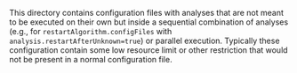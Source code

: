 <!--
This file is part of CPAchecker,
a tool for configurable software verification:
https://cpachecker.sosy-lab.org

SPDX-FileCopyrightText: 2007-2020 Dirk Beyer <https://www.sosy-lab.org>

SPDX-License-Identifier: Apache-2.0
-->

This directory contains configuration files
with analyses that are not meant to be executed on their own
but inside a sequential combination of analyses
(e.g., for `restartAlgorithm.configFiles` with `analysis.restartAfterUnknown=true`)
or parallel execution.
Typically these configuration contain some low resource limit
or other restriction that would not be present in a normal configuration file.
